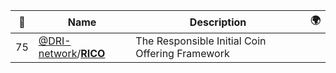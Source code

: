 |:star2: | Name | Description | 🌍|
|---|---|---|---|
|75|[@DRI-network](https://github.com/DRI-network)/[**RICO**](https://github.com/DRI-network/RICO)|The Responsible Initial Coin Offering Framework||


